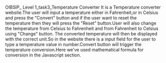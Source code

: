 OIBSIP_ Level 1_task3_Temperature Converter
It is a Temperature converter website.The user will input a temperature either in Fahrenheit,or in Celsius and press the "Convert" button and if the user want to reset the temperature then they will press the "Reset" button.User will also change the temperature from Celsius to Fahrenheit and from Fahrenheit to Celsius using "Change" button. The converted temperature will then be displayed with the correct unit.So in the website there is a input field for the user to type a temperature value in number.Convert button will trigger the temperature conversion.Here we've used mathematical formula for conversion in the Javascript section.

